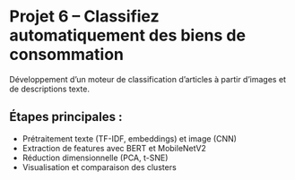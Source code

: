 # Projet 6 – Classifiez automatiquement des biens de consommation

Développement d’un moteur de classification d’articles à partir d’images et de descriptions texte.

## Étapes principales :
- Prétraitement texte (TF-IDF, embeddings) et image (CNN)
- Extraction de features avec BERT et MobileNetV2
- Réduction dimensionnelle (PCA, t-SNE)
- Visualisation et comparaison des clusters
